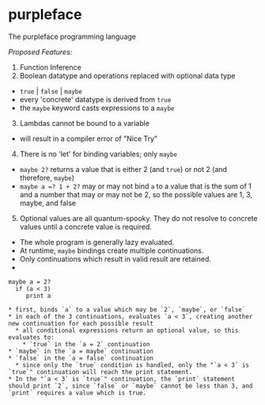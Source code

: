# purpleface
The purpleface programming language

_Proposed Features:_
1. Function Inference
2. Boolean datatype and operations replaced with optional data type
  * `true` | `false` | `maybe`
  * every 'concrete' datatype is derived from `true`
  * the `maybe` keyword casts expressions to a `maybe`
3. Lambdas cannot be bound to a variable
  * will result in a compiler error of "Nice Try"
4. There is no 'let' for binding variables; only `maybe`
  * `maybe 2?` returns a value that is either 2 (and `true`) or not 2 (and therefore, `maybe`)
  * `maybe a =? 1 + 2?` may or may not bind `a` to a value that is the sum of 1 and a number that may or may not be 2, so the possible values are 1, 3, maybe, and false
5. Optional values are all quantum-spooky. They do not resolve to concrete values until a concrete value is required.
  * The whole program is generally lazy evaluated. 
  * At runtime, `maybe` bindings create multiple continuations.
  * Only continuations which result in valid result are retained.
  * 
```
maybe a = 2?
  if (a < 3) 
     print a
```
    * first, binds `a` to a value which may be `2`, `maybe`, or `false`
    * in each of the 3 continuations, evaluates `a < 3`, creating another new continuation for each possible result
      * all conditional expressions return an optional value, so this evaluates to:
        * `true` in the `a = 2` continuation
	* `maybe` in the `a = maybe` continuation
	* `false` in the `a = false` continuation
      * since only the `true` condition is handled, only the "`a < 3` is `true`" continuation will reach the print statement.
    * In the "`a < 3` is `true`" continuation, the `print` statement should print `2`, since `false` or `maybe` cannot be less than 3, and `print` requires a value which is true.
